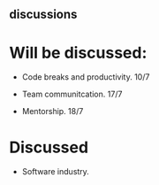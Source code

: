 ## discussions

# Will be discussed:

* Code breaks and productivity. 10/7

* Team communitcation. 17/7
* Mentorship. 18/7




# Discussed
 * Software industry.
